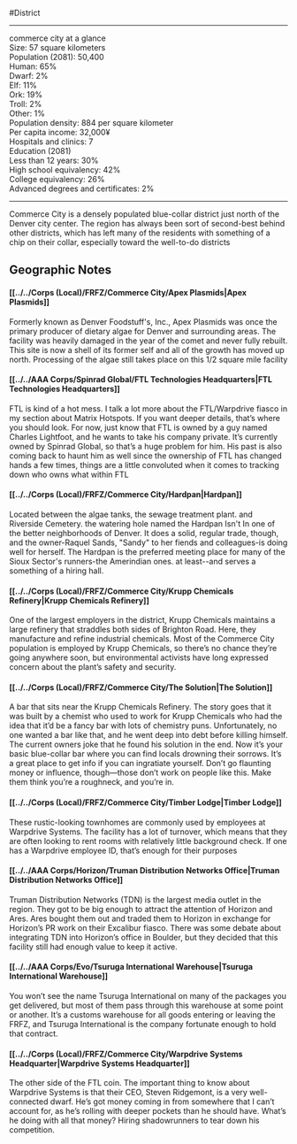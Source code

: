 #District 

---
commerce city at a glance  
Size: 57 square kilometers  
Population (2081): 50,400  
Human: 65%  
Dwarf: 2%  
Elf: 11%  
Ork: 19%  
Troll: 2%  
Other: 1%  
Population density: 884 per square kilometer  
Per capita income: 32,000¥  
Hospitals and clinics: 7  
Education (2081)  
Less than 12 years: 30%  
High school equivalency: 42%  
College equivalency: 26%  
Advanced degrees and certificates: 2%

---
Commerce City is a densely populated blue-collar district just north of the Denver city center. The region has always been sort of second-best behind other districts, which has left many of the residents with something of a chip on their collar, especially toward the well-to-do districts

## Geographic Notes
#### [[../../Corps (Local)/FRFZ/Commerce City/Apex Plasmids|Apex Plasmids]]
Formerly known as Denver Foodstuff's, Inc., Apex Plasmids was once the primary producer of dietary algae for Denver and surrounding areas. The facility was heavily damaged in the year of the comet and never fully rebuilt. This site is now a shell of its former self and all of the growth has moved up north. Processing of the algae still takes place on this 1/2 square mile facility

#### [[../../AAA Corps/Spinrad Global/FTL Technologies Headquarters|FTL Technologies Headquarters]]
FTL is kind of a hot mess. I talk a lot more about the FTL/Warpdrive fiasco in my section about Matrix Hotspots. If you want deeper details, that’s where you should look. For now, just know that FTL is owned by a guy named Charles Lightfoot, and he wants to take his company private. It’s currently owned by Spinrad Global, so that’s a huge problem for him. His past is also coming back to haunt him as well since the ownership of FTL has changed hands a few times, things are a little convoluted when it comes to tracking down who owns what within FTL

#### [[../../Corps (Local)/FRFZ/Commerce City/Hardpan|Hardpan]]
Located between the algae tanks, the sewage treatment plant. and Riverside Cemetery. the watering hole named the Hardpan Isn't In one of the better neighborhoods of Denver. It does a solid, regular trade, though, and the owner-Raquel Sands, "Sandy" to her fiends and colleagues-is doing well for herself. The Hardpan is the preferred meeting place for many of the Sioux Sector's runners-the Amerindian ones. at least--and serves a something of a hiring hall.

#### [[../../Corps (Local)/FRFZ/Commerce City/Krupp Chemicals Refinery|Krupp Chemicals Refinery]]
One of the largest employers in the district, Krupp Chemicals maintains a large refinery that straddles both sides of Brighton Road. Here, they manufacture and refine industrial chemicals. Most of the Commerce City population is employed by Krupp Chemicals, so there’s no chance they’re going anywhere soon, but environmental activists have long expressed concern about the plant’s safety and security.

#### [[../../Corps (Local)/FRFZ/Commerce City/The Solution|The Solution]]
A bar that sits near the Krupp Chemicals Refinery. The story goes that it was built by a chemist who used to work for Krupp Chemicals who had the idea that it’d be a fancy bar with lots of chemistry puns. Unfortunately, no one wanted a bar like that, and he went deep into debt before killing himself. The current owners joke that he found his solution in the end. Now it’s your basic blue-collar bar where you can find locals drowning their sorrows. It’s a great place to get info if you can ingratiate yourself. Don’t go flaunting money or influence, though—those don’t work on people like this. Make them think you’re a roughneck, and you’re in.

#### [[../../Corps (Local)/FRFZ/Commerce City/Timber Lodge|Timber Lodge]]
These rustic-looking townhomes are commonly used by employees at Warpdrive Systems. The facility has a lot of turnover, which means that they are often looking to rent rooms with relatively little background check. If one has a Warpdrive employee ID, that’s enough for their purposes

#### [[../../AAA Corps/Horizon/Truman Distribution Networks Office|Truman Distribution Networks Office]]
Truman Distribution Networks (TDN) is the largest media outlet in the region. They got to be big enough to attract the attention of Horizon and Ares. Ares bought them out and traded them to Horizon in exchange for Horizon’s PR work on their Excalibur fiasco. There was some debate about integrating TDN into Horizon’s office in Boulder, but they decided that this facility still had  enough value to keep it active.

#### [[../../AAA Corps/Evo/Tsuruga International Warehouse|Tsuruga International Warehouse]]
You won’t see the name Tsuruga International on many of the packages you get delivered, but most of them pass through this warehouse at some point or another. It’s a customs warehouse for all goods entering or leaving the FRFZ, and Tsuruga International is the company fortunate enough to hold that contract.

#### [[../../Corps (Local)/FRFZ/Commerce City/Warpdrive Systems Headquarter|Warpdrive Systems Headquarter]]
The other side of the FTL coin. The important thing to know about Warpdrive Systems is that their CEO, Steven Ridgemont, is a very well-connected dwarf. He’s got money coming in from somewhere that I can’t account for, as he’s rolling with deeper pockets than he should have. What’s he doing with all that money? Hiring shadowrunners to tear down his competition.